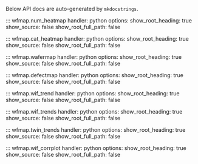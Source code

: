 Below API docs are auto-generated by `mkdocstrings`.

::: wfmap.num_heatmap
    handler: python
    options:
      show_root_heading: true
      show_source: false
      show_root_full_path: false

::: wfmap.cat_heatmap
    handler: python
    options:
      show_root_heading: true
      show_source: false
      show_root_full_path: false

::: wfmap.wafermap
    handler: python
    options:
      show_root_heading: true
      show_source: false
      show_root_full_path: false

::: wfmap.defectmap
    handler: python
    options:
      show_root_heading: true
      show_source: false
      show_root_full_path: false

::: wfmap.wif_trend
    handler: python
    options:
      show_root_heading: true
      show_source: false
      show_root_full_path: false

::: wfmap.wif_trends
    handler: python
    options:
      show_root_heading: true
      show_source: false
      show_root_full_path: false

::: wfmap.twin_trends
    handler: python
    options:
      show_root_heading: true
      show_source: false
      show_root_full_path: false

::: wfmap.wif_corrplot
    handler: python
    options:
      show_root_heading: true
      show_source: false
      show_root_full_path: false
